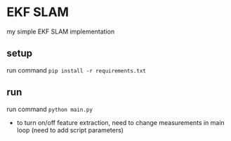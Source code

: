 # EKF SLAM
my simple EKF SLAM implementation
## setup
run command
```pip install -r requirements.txt```

## run
run command
```python main.py```

- to turn on/off feature extraction, need to change measurements in main loop (need to add script parameters)
